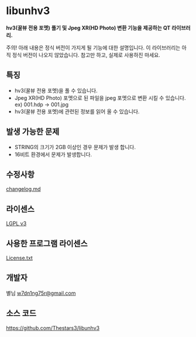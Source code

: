 ﻿libunhv3
=============
**hv3(꿀뷰 전용 포멧) 풀기 및 Jpeg XR(HD Photo) 변환 기능을 제공하는 QT 라이브러리.**

주의! 아래 내용은 정식 버전이 가지게 될 기능에 대한 설명입니다. 이 라이브러리는 아직 정식 버전이 나오지 않았습니다. 참고만 하고, 실제로 사용하진 마세요.

## 특징

- hv3(꿀뷰 전용 포멧)을 풀 수 있습니다.
- Jpeg XR(HD Photo) 포멧으로 된 파일을 jpeg 포멧으로 변환 시킬 수 있습니다. ex) 001.hdp -> 001.jpg
- hv3(꿀뷰 전용 포멧)에 관련된 정보를 읽어 올 수 있습니다.

## 발생 가능한 문제

- STRING의 크기가 2GB 이상인 경우 문제가 발생 합니다.
- 16비트 환경에서 문제가 발생합니다.

## 수정사항

[changelog.md](changelog.md)

## 라이센스

[LGPL v3](COPYING)

## 사용한 프로그램 라이센스

[License.txt](License.txt)

## 개발자

별님 <w7dn1ng75r@gmail.com>

## 소스 코드

<https://github.com/Thestars3/libunhv3>
